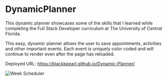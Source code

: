 # DynamicPlanner

This dynamic planner showcases some of the skills that I learned while completing the Full Stack Developer curriculum at The University of Central Florida. 

This easy, dynamic planner allows the user to save appointments, activities and other important events. Each event is uniquely color coded and will continue to render even after the page has reloaded. 


Deployed URL: https://blackkpearl.github.io/Dynamic-Planner/

![Week Scheduler](https://user-images.githubusercontent.com/69696187/109230537-a6a5ad80-778a-11eb-8492-3fe273560cbb.JPG)
